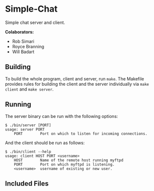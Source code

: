 # Simple-Chat
Simple chat server and client.

**Colaborators:**

- Rob Simari <rsimari>
- Royce Branning <rbrannin>
- Will Badart <wbadart>


## Building

To build the whole program, client and server, run `make`. The
Makefile provides rules for building the client and the server
individually via `make client` and `make server`.


## Running

The server binary can be run with the following options:

```
$ ./bin/server [PORT]
usage: server PORT
    PORT        Port on which to listen for incoming connections.
```

And the client should be run as follows:

```
$ ./bin/client --help
usage: client HOST PORT <username>
    HOST        Name of the remote host running myftpd
    PORT        Port on which myftpd is listening.
    <username>  username of existing or new user.
```

## Included Files

